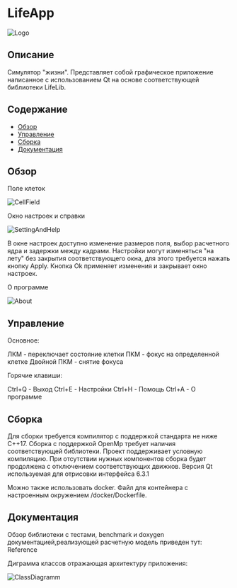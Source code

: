 # LifeApp

![Logo](/resource/Logo.png)

## Описание

Cимулятор "жизни". Представляет собой графическое приложение написанное с использованием Qt
на основе соответствующей библиотеки LifeLib.

## Содержание

* [Обзор](#обзор)
* [Управление](#управление)
* [Сборка](#сборка)
* [Документация](#документация)

## Обзор

Поле клеток

![CellField](/resource/CellField.png)

Окно настроек и справки

![SettingAndHelp](/resource/SettingAndHelp.png)

В окне настроек доступно изменение размеров поля, выбор расчетного ядра и задержки между кадрами.
Настройки могут изменяться "на лету" без закрытия соответствующего окна, для этого требуется нажать кнопку Apply.
Кнопка Ok применяет изменения и закрывает окно настроек.

О программе

![About](/resource/About.png)

## Управление

Основное:

ЛКМ - переключает состояние клетки
ПКМ - фокус на определенной клетке
Двойной ПКМ - снятие фокуса

Горячие клавиши:

Сtrl+Q - Выход
Сtrl+E - Настройки
Ctrl+H - Помощь
Ctrl+A - О программе

## Сборка

Для сборки требуется компилятор с поддержкой стандарта не ниже C++17. Сборка с поддержкой OpenMp требует наличия соответствующей
библиотеки. Проект поддерживает условную компиляцию. При отсутствии нужных компонентов сборка будет продолжена с отключением
соответствующих движков. Версия Qt используемая для отрисовки интерфейса 6.3.1

Можно также использовать docker. Файл для контейнера с настроенным окружением /docker/Dockerfile.

## Документация

Обзор библиотеки c тестами, benchmark и doxygen документацией,реализующей расчетную
модель приведен тут: Reference

Диграмма классов отражающая архитектуру приложения:

![ClassDiagramm](/resource/ClassDiagramm.png)
